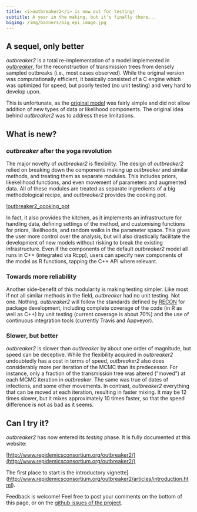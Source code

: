 ```yaml
---
title: <i>outbreaker2</i> is now out for testing!
subtitle: A year in the making, but it's finally there...
bigimg: /img/banners/big_epi_image.jpg
---
```



A sequel, only better
---------------------

*outbreaker2* is a total re-implementation of a model implemented in
 [*outbreaker*](https://github.com/thibautjombart/outbreaker), for the
 reconstruction of transmission trees from densely sampled outbreaks (i.e., most
 cases observed). While the original version was computationally efficient, it
 basically consisted of a C engine which was optimized for speed, but poorly
 tested (no unit testing) and very hard to develop upon.


This is unfortunate, as the [original
model](http://journals.plos.org/ploscompbiol/article?id=10.1371/journal.pcbi.1003457)
was fairly simple and did not allow addition of new types of data or likelihood
components. The original idea behind *outbreaker2* was to address these
limitations.




What is new?
------------

### *outbreaker* after the yoga revolution

The major novelty of *outbreaker2* is flexibility. The design of *outbreaker2*
relied on breaking down the components making up *outbreaker* and similar
methods, and treating them as separate modules. This includes priors,
likekelihood functions, and even movement of parameters and augmented data. All
of these modules are treated as separate ingredients of a big methodological
recipe, and *outbreaker2* provides the cooking pot.

[!outbreaker2_cooking_pot](img/cookingpot.png)

In fact, it also provides the kitchen, as it implements an infrastructure for
handling data, defining settings of the method, and customising functions for
priors, likelihoods, and random walks in the parameter space. This gives the
user more control over the analysis, but will also drastically facilitate the
development of new models without risking to break the existing
infrastructure. Even if the components of the default *outbreaker2* model all
runs in C++ (integrated via Rcpp), users can specify new components of the model
as R functions, tapping the C++ API where relevant.



### Towards more reliability

Another side-benefit of this modularity is making testing simpler. Like most if
not all similar methods in the field, *outbreaker* had no unit testing. Not
one. Nothing. *outbreaker2* will follow the standards defined by
[RECON](http://www.repidemicsconsortium.org/) for package development, including
complete coverage of the code (in R as well as C++) by unit testing (current
coverage is about 70%) and the use of continuous integration tools (currently
Travis and Appveyor).



### Slower, but better

*outbreaker2* is slower than *outbreaker* by about one order of magnitude, but
 speed can be deceptive. While the flexibility acquired in *outbreaker2*
 undoubtedly has a cost in terms of speed, *outbreaker2* also does considerably
 more per iteration of the MCMC than its predecessor. For instance, only a
 fraction of the transmission tree was altered ("moved") at each MCMC iteration
 in *outbreaker*. The same was true of dates of infections, and some other
 movements. In contrast, *outbreaker2* everything that can be moved at each
 iteration, resulting in faster mixing. It may be 12 times slower, but it mixes
 approximately 10 times faster, so that the speed difference is not as bad as it
 seems.




Can I try it?
-------------

*outbreaker2* has now entered its *testing* phase. It is fully documented at this website:

[http://www.repidemicsconsortium.org/outbreaker2/](http://www.repidemicsconsortium.org/outbreaker2/)

The first place to start is the introductory
vignette](http://www.repidemicsconsortium.org/outbreaker2/articles/introduction.html). 


Feedback is welcome! Feel free to post your comments on the bottom of this page,
or on the [github issues of the
project](https://github.com/reconhub/outbreaker2/issues).